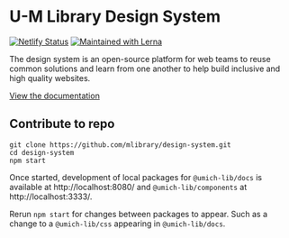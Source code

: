 # U-M Library Design System

[![Netlify Status](https://api.netlify.com/api/v1/badges/46fd3abb-e61c-4a7e-b154-c22e375a3345/deploy-status)](https://app.netlify.com/sites/umich-lib-design-system/deploys) [![Maintained with Lerna](https://img.shields.io/badge/maintained%20with-lerna-cc00ff.svg)](https://lerna.js.org/)

The design system is an open-source platform for web teams to reuse common solutions and learn from one another to help build inclusive and high quality websites.

[View the documentation](umich-lib-docs.netlify.app/)

## Contribute to repo

```
git clone https://github.com/mlibrary/design-system.git
cd design-system
npm start
```

Once started, development of local packages for `@umich-lib/docs` is available at http://localhost:8080/ and `@umich-lib/components` at http://localhost:3333/.

Rerun `npm start` for changes between packages to appear. Such as a change to a `@umich-lib/css` appearing in `@umich-lib/docs`.
